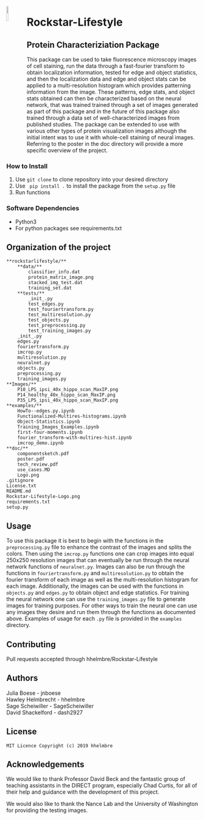 <p>
	<img src="https://github.com/hhelmbre/Rockstar-Lifestyle/blob/master/doc/Logo.png" width="10%" align="left">
</p>

# Rockstar-Lifestyle
## Protein Characteriziation Package
This package can be used to take fluorescence microscopy images of cell 
staining, run the data through a fast-fourier transform to obtain 
localization information, tested for edge and object statistics, and then 
the localization data and edge and object stats can be applied to a 
multi-resolution histogram which provides patterning information from the 
image. These patterns, edge stats, and object stats obtained can then be 
characterized based on the neural network, that was trained trained through
a set of images generated as part of this package and in the future of this
package also trained through a data set of well-characterized images from 
published studies. The package can be extended to use with various other 
types of protein visualization images although the initial intent was to 
use it with whole-cell staining of neural images. Referring to the poster 
in the doc directory will provide a more specific overview of the project. 

### How to Install

1. Use `git clone` to clone repository into your desired directory
2. Use ` pip install .` to install the package from the `setup.py` file
3. Run functions
  
### Software Dependencies
- Python3
- For python packages see requirements.txt


## Organization of the project
```
**rockstarlifestyle/**
	**data/**
		classifier_info.dat
		protein_matrix_image.png
		stacked_img_test.dat
		training_set.dat
	**tests/**
		_init_.py
		test_edges.py
		test_fouriertransform.py
		test_multiresolution.py
		test_objects.py
		test_preprocessing.py
		test_training_images.py
	_init_.py
	edges.py
	fouriertransform.py
	imcrop.py
	multiresolution.py
	neuralnet.py
	objects.py
	preprocessing.py
	training_images.py
**Images/**
	P10_LPS_ipsi_40x_hippo_scan_MaxIP.png
	P14_healthy_40x_hippo_scan_MaxIP.png
	P35_LPS_ipsi_40x_hippo_scan_MaxIP.png
**examples/**
	HowTo--edges.py.ipynb
	Functionalized-Multires-histograms.ipynb
	Object-Statistics.ipynb
	Training_Images_Examples.ipynb
	first-four-moments.ipynb
	fourier_transform-with-multires-hist.ipynb
	imcrop_demo.ipynb
**doc/**
	componentsketch.pdf
	poster.pdf
	tech_review.pdf
	use_cases.MD
	Logo.png
.gitignore
License.txt
README.md
Rockstar-Lifestyle-Logo.png
requirements.txt
setup.py
```

## Usage

To use this package it is best to begin with the functions in the 
`preprocessing.py` file to enhance the contrast of the images and splits
the colors. Then using the `imcrop.py` functions one can crop images into 
equal 250x250 resolution images that can eventually be run through the neural
network functions of `neuralnet.py`.  Images can also be run through the
functions in `fouriertransform.py` and `multiresolution.py` to obtain the
fourier transform of each image as well as the multi-resolution histogram
for each image.  Additionally, the images can be used with the functions in 
`objects.py` and `edges.py` to obtain object and edge statistics. For 
training the neural network one can use the `training_images.py` file to
generate images for training purposes.  For other ways to train the neural
one can use any images they desire and run them through the functions as 
documented above. Examples of usage for each `.py` file is provided in the 
`examples` directory.

## Contributing

Pull requests accepted through hhelmbre/Rockstar-Lifestyle

## Authors

Julia Boese - jnboese  
Hawley Helmbrecht - hhelmbre  
Sage Scheiwiller - SageScheiwiller  
David Shackelford - dash2927  

## License
```
MIT Licence Copyright (c) 2019 hhelmbre
```
## Acknowledgements
We would like to thank Professor David Beck and the fantastic group of 
teaching assistants in the DIRECT program, especially Chad Curtis, for all 
of their help and guidance with the development of this project.

We would also like to thank the Nance Lab and the University of Washington 
for providing the testing images.  

